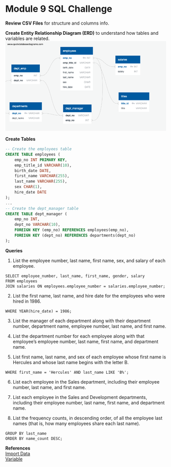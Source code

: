# Module 9 SQL Challenge 

**Review CSV Files** for structure and columns info.

**Create Entity Relationship Diagram (ERD)** to understand how tables and variables are related.
![ERD](https://github.com/Glowary/sql-challenge/blob/main/ERD.png?raw=true)

**Create Tables**
```sql
-- Create the employees table
CREATE TABLE employees (
    emp_no INT PRIMARY KEY,
    emp_title_id VARCHAR(10),
    birth_date DATE,
    first_name VARCHAR(255),
    last_name VARCHAR(255),
    sex CHAR(1),
    hire_date DATE
);
...
-- Create the dept_manager table
CREATE TABLE dept_manager (
    emp_no INT,
    dept_no VARCHAR(10),
    FOREIGN KEY (emp_no) REFERENCES employees(emp_no),
    FOREIGN KEY (dept_no) REFERENCES departments(dept_no)
);
```
**Queries**
1. List the employee number, last name, first name, sex, and salary of each employee.
```
SELECT employee_number, last_name, first_name, gender, salary
FROM employees
JOIN salaries ON employees.employee_number = salaries.employee_number;
```
2. List the first name, last name, and hire date for the employees who were hired in 1986.
```
WHERE YEAR(hire_date) = 1986;
```
3. List the manager of each department along with their department number, department name, employee number, last name, and first name.

4. List the department number for each employee along with that employee’s employee number, last name, first name, and department name.

5. List first name, last name, and sex of each employee whose first name is Hercules and whose last name begins with the letter B.
```
WHERE first_name = 'Hercules' AND last_name LIKE 'B%';
```
6. List each employee in the Sales department, including their employee number, last name, and first name.

7. List each employee in the Sales and Development departments, including their employee number, last name, first name, and department name.

8. List the frequency counts, in descending order, of all the employee last names (that is, how many employees share each last name).
```
GROUP BY last_name
ORDER BY name_count DESC;
```
**References**  
[Import Data](https://www.commandprompt.com/education/how-to-import-or-export-csvs-to-postgresql-using-pgadmin/)  
[Variable](https://www.sqlshack.com/an-overview-of-the-sql-table-variable/) 
